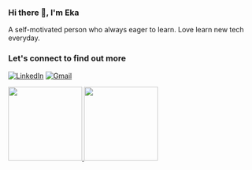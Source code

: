### Hi there 👋, I'm Eka
A  self-motivated person who always eager to learn. Love learn new tech everyday. 

### Let's connect to find out more
<p>
  <a href="https://www.linkedin.com/in/ekaagustina/" target="_blank"><img alt="LinkedIn" src="https://img.shields.io/badge/linkedin-%230077B5.svg?&style=for-the-badge&logo=linkedin&logoColor=white" /></a>
 <a href="https://mail.google.com/mail/?view=cm&fs=1&to=agustina.ekaa27@gmail.com" target="_blank"><img alt="Gmail" src="https://img.shields.io/badge/gmail-D14836?&style=for-the-badge&logo=gmail&logoColor=white"/></a> 
</p>
 
<p align="left">
<a href="https://www.linkedin.com/in/eka-agustina-1864b7165/">
  <img height="150em" src="https://github-readme-stats-eight-theta.vercel.app/api?username=agustinaeka&show_icons=true&theme=algolia&include_all_commits=true&count_private=true"/>
  <img height="150em" src="https://github-readme-stats-eight-theta.vercel.app/api/top-langs/?username=agustinaeka&layout=compact&langs_count=8&theme=algolia"/>
</a>
</p>
  
  












<!--
**agustinaeka/agustinaeka** is a ✨ _special_ ✨ repository because its `README.md` (this file) appears on your GitHub profile.

Here are some ideas to get you started:

- 🔭 I’m currently working on ...
- 🌱 I’m currently learning ...
- 👯 I’m looking to collaborate on ...
- 🤔 I’m looking for help with ...
- 💬 Ask me about ...
- 📫 How to reach me: ...
- 😄 Pronouns: ...
- ⚡ Fun fact: ...
-->

